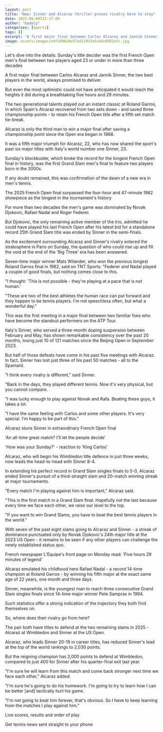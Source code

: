 ```yaml
---
layout: post
title: "New: Sinner and Alcaraz thriller proves rivalry here to stay"
date: 2025-06-08T23:37:09
author: "badely"
categories: [Sports]
tags: []
excerpt: "A first major final between Carlos Alcaraz and Jannik Sinner always promised to deliver - but few expected it to reach the heights that it did."
image: assets/images/e9f2d9828e57ad12933e5c64c0952afc.jpg
---
```


Let's dive into the details: Sunday's title decider was the first French Open men's final between two players aged 23 or under in more than three decades

A first major final between Carlos Alcaraz and Jannik Sinner, the two best players in the world, always promised to deliver.

But even the most optimistic could not have anticipated it would reach the heights it did during a breathtaking five hours and 29 minutes.

The two generational talents played out an instant classic at Roland Garros, in which Spain's Alcaraz recovered from two sets down - and saved three championship points - to retain his French Open title after a fifth set match tie-break.

Alcaraz is only the third man to win a major final after saving a championship point since the Open era began in 1968.

It was a fifth major triumph for Alcaraz, 22, who has now shared the sport's past six major titles with Italy's world number one Sinner, 23.

Sunday's blockbuster, which broke the record for the longest French Open final in history, was the first Grand Slam men's final to feature two players born in the 2000s.

If any doubt remained, this was confirmation of the dawn of a new era in men's tennis.

The 2025 French Open final surpassed the four-hour and 47-minute 1982 showpiece as the longest in the tournament's history

For more than two decades the men's game was dominated by Novak Djokovic, Rafael Nadal and Roger Federer.

But Djokovic, the only remaining active member of the trio, admitted he could have played his last French Open after his latest bid for a standalone record 25th Grand Slam title was ended by Sinner in the semi-finals.

As the excitement surrounding Alcaraz and Sinner's rivalry entered the stratosphere in Paris on Sunday, the question of who could rise up and fill the void at the end of the 'Big Three' era has been answered.

Seven-time major winner Mats Wilander, who won the previous longest Roland Garros final in 1982, said on TNT Sports: "Federer and Nadal played a couple of good finals, but nothing comes close to this.

"I thought: 'This is not possible - they're playing at a pace that is not human.'

"These are two of the best athletes the human race can put forward and they happen to be tennis players. I'm not speechless often, but what a wonderful day."

This was the first meeting in a major final between two familiar foes who have become the standout performers on the ATP Tour.

Italy's Sinner, who served a three-month doping suspension between February and May, has shown remarkable consistency over the past 20 months, losing just 10 of 121 matches since the Beijing Open in September 2023.

But half of those defeats have come in his past five meetings with Alcaraz. In fact, Sinner has lost just three of his past 50 matches - all to the Spaniard.

"I think every rivalry is different," said Sinner.

"Back in the days, they played different tennis. Now it's very physical, but you cannot compare. 

"I was lucky enough to play against Novak and Rafa. Beating these guys, it takes a lot.

"I have the same feeling with Carlos and some other players. It's very special. I'm happy to be part of this."

Alcaraz stuns Sinner in extraordinary French Open final

'An all-time great match? I'll let the people decide'

'How was your Sunday?' - reaction to 'King Carlos'

Alcaraz, who will begin his Wimbledon title defence in just three weeks, now leads the head-to-head with Sinner 8-4.

In extending his perfect record in Grand Slam singles finals to 5-0, Alcaraz ended Sinner's pursuit of a third-straight slam and 20-match winning streak at major tournaments.

"Every match I'm playing against him is important," Alcaraz said.

"This is the first match in a Grand Slam final. Hopefully not the last because every time we face each other, we raise our level to the top. 

"If you want to win Grand Slams, you have to beat the best tennis players in the world."

With seven of the past eight slams going to Alcaraz and Sinner - a streak of dominance punctuated only by Novak Djokovic's 24th major title at the 2023 US Open - it remains to be seen if any other players can challenge the newly established status quo.

French newspaper L'Equipe's front page on Monday read: 'Five hours 29 minutes of legend'

Alcaraz emulated his childhood hero Rafael Nadal - a record 14-time champion at Roland Garros - by winning his fifth major at the exact same age of 22 years, one month and three days.

Sinner, meanwhile, is the youngest man to reach three consecutive Grand Slam singles finals since 14-time major winner Pete Sampras in 1994.

Such statistics offer a strong indication of the trajectory they both find themselves on.

So, where does their rivalry go from here? 

The pair both have titles to defend at the two remaining slams in 2025 - Alcaraz at Wimbledon and Sinner at the US Open.

Alcaraz, who leads Sinner 20-19 in career titles, has reduced Sinner's lead at the top of the world rankings to 2,030 points.

But the reigning champion has 2,000 points to defend at Wimbledon, compared to just 400 for Sinner after his quarter-final exit last year.

"I'm sure he will learn from this match and come back stronger next time we face each other," Alcaraz added.

"I'm sure he's going to do his homework. I'm going to try to learn how I can be better [and] tactically hurt his game. 

"I'm not going to beat him forever, that's obvious. So I have to keep learning from the matches I play against him."

Live scores, results and order of play

Get tennis news sent straight to your phone

